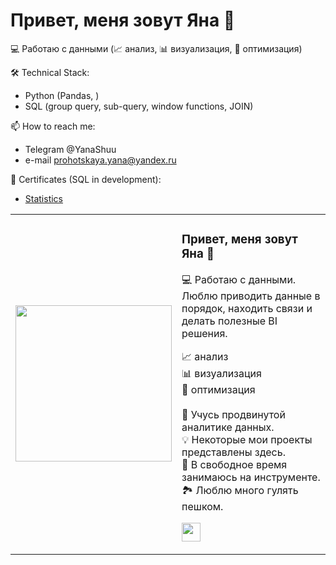 # Привет, меня зовут Яна 👋 
💻 Работаю с данными (📈 анализ, 📊 визуализация, 🚀 оптимизация) 
          

🛠 Technical Stack:
- Python (Pandas, )
- SQL (group query, sub-query, window functions, JOIN)

📫 How to reach me:
- Telegram @YanaShuu
- e-mail prohotskaya.yana@yandex.ru

🔭 Сertificates (SQL in development):
- [Statistics](https://stepik.org/cert/1975326)


<table>
  <tr>
    <td>
      <img src="https://media.giphy.com/media/3oKIPwoeGErMmaI43C/giphy.gif" width="250">
    </td>
    <td>
      <h3> Привет, меня зовут Яна 👋</h3>
      <p> 💻 Работаю с данными.  <br> Люблю приводить данные в порядок, находить связи и делать полезные BI решения.</p>
      <p>📈 анализ <br> 📊 визуализация<br> 🚀 оптимизация <br>  
         <br>    
         🌱 Учусь продвинутой аналитике данных.<br>
         💡 Некоторые мои проекты представлены здесь.<br>   
         🎹 В свободное время занимаюсь на инструменте.<br>
         🏞  Люблю много гулять пешком.<br>
      </p>
      <p>
        <a href="https://wa.me/89612767870">
          <img src="https://your-image-host.com/whatsapp-icon.png" width="30">
        </a>
      </p>
    </td>
  </tr>
</table>


<!--
**yanashub/yanashub** is a ✨ _special_ ✨ repository because its `README.md` (this file) appears on your GitHub profile.

Here are some ideas to get you started:

- 🔭 I’m currently working on ...
- 🌱 I’m currently learning ...
- 👯 I’m looking to collaborate on ...
- 🤔 I’m looking for help with ...
- 💬 Ask me about ...
- 📫 How to reach me: ...
- 😄 Pronouns: ...
- ⚡ Fun fact: ...
-->
